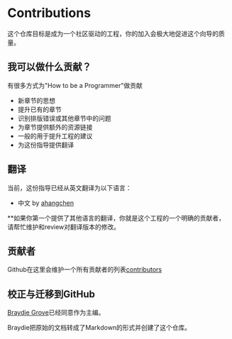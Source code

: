 # Contributions

这个仓库目标是成为一个社区驱动的工程，你的加入会极大地促进这个向导的质量。

## 我可以做什么贡献？

有很多方式为"How to be a Programmer"做贡献

- 新章节的思想
- 提升已有的章节
- 识别排版错误或其他章节中的问题
- 为章节提供额外的资源链接
- 一般的用于提升工程的建议
- 为这份指导提供翻译

## 翻译

当前，这份指导已经从英文翻译为以下语言：

- 中文 by [ahangchen](https://github.com/ahangchen)

**如果你第一个提供了其他语言的翻译，你就是这个工程的一个明确的贡献者，请帮忙维护和review对翻译版本的修改。


## 贡献者

Github在这里会维护一个所有贡献者的列表[contributors](https://github.com/braydie/HowToBeAProgrammer/graphs/contributors)

## 校正与迁移到GitHub

[Braydie Grove](https://www.github.com/braydie)已经同意作为主编。

Braydie把原始的文档转成了Markdown的形式并创建了这个仓库。
